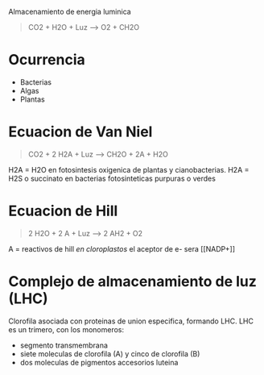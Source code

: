 Almacenamiento de energia luminica
> CO2 + H2O + Luz --> O2 + CH2O

# Ocurrencia 
- Bacterias
- Algas
- Plantas

# Ecuacion de Van Niel
> CO2 + 2 H2A + Luz --> CH2O + 2A + H2O

H2A = H2O en fotosintesis oxigenica de plantas y cianobacterias.
H2A = H2S o succinato en bacterias fotosinteticas purpuras o verdes

# Ecuacion de Hill

> 2 H2O + 2 A + Luz --> 2 AH2 + O2

A = reactivos de hill
*en cloroplastos* el aceptor de e- sera [[NADP+]]

# Complejo de almacenamiento de luz (LHC)

Clorofila asociada con proteinas de union especifica, formando LHC.
 LHC es un trimero, con los monomeros:
 - segmento transmembrana
 - siete moleculas de clorofila (A) y cinco de clorofila (B)
 - dos moleculas de pigmentos accesorios luteina
